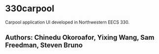 # 330carpool
Carpool application UI developed in Northwestern EECS 330.

## Authors: Chinedu Okoroafor, Yixing Wang, Sam Freedman, Steven Bruno
